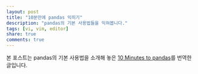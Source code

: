 ```yaml
---
layout: post
title: "10분만에 pandas 익히기"
description: "pandas의 기본 사용법들을 익혀봅니다."
tags: [vi, vim, editor]
share: true
comments: true
---
```


본 포스트는 pandas의 기본 사용법을 소개해 놓은 [10 Minutes to pandas](https://pandas.pydata.org/pandas-docs/stable/10min.html)를 번역한 글입니다.